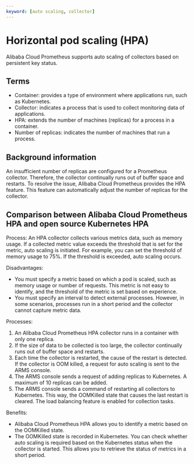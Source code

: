 ```yaml
---
keyword: [auto scaling, collector]
---
```


# Horizontal pod scaling \(HPA\)

Alibaba Cloud Prometheus supports auto scaling of collectors based on persistent key status.

## Terms

-   Container: provides a type of environment where applications run, such as Kubernetes.
-   Collector: indicates a process that is used to collect monitoring data of applications.
-   HPA: extends the number of machines \(replicas\) for a process in a container.
-   Number of replicas: indicates the number of machines that run a process.

## Background information

An insufficient number of replicas are configured for a Prometheus collector. Therefore, the collector continually runs out of buffer space and restarts. To resolve the issue, Alibaba Cloud Prometheus provides the HPA feature. This feature can automatically adjust the number of replicas for the collector.

## Comparison between Alibaba Cloud Prometheus HPA and open source Kubernetes HPA



Process: An HPA collector collects various metrics data, such as memory usage. If a collected metric value exceeds the threshold that is set for the metric, auto scaling is initiated. For example, you can set the threshold of memory usage to 75%. If the threshold is exceeded, auto scaling occurs.

Disadvantages:

-   You must specify a metric based on which a pod is scaled, such as memory usage or number of requests. This metric is not easy to identify, and the threshold of the metric is set based on experience.
-   You must specify an interval to detect external processes. However, in some scenarios, processes run in a short period and the collector cannot capture metric data.

Processes:

1.  An Alibaba Cloud Prometheus HPA collector runs in a container with only one replica.
2.  If the size of data to be collected is too large, the collector continually runs out of buffer space and restarts.
3.  Each time the collector is restarted, the cause of the restart is detected. If the collector is OOM killed, a request for auto scaling is sent to the ARMS console.
4.  The ARMS console sends a request of adding replicas to Kubernetes. A maximum of 10 replicas can be added.
5.  The ARMS console sends a command of restarting all collectors to Kubernetes. This way, the OOMKilled state that causes the last restart is cleared. The load balancing feature is enabled for collection tasks.

Benefits:

-   Alibaba Cloud Prometheus HPA allows you to identify a metric based on the OOMKilled state.
-   The OOMKilled state is recorded in Kubernetes. You can check whether auto scaling is required based on the Kubernetes status when the collector is started. This allows you to retrieve the status of metrics in a short period.

